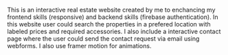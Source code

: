 This is an interactive real estate website created by me to enchancing my frontend skills (responsive) and backend skills (firebase authentication). 
In this website user could search the properties in a prefered location with labeled prices and required accessories.
I also include a interactive contact page where the user could send the contact request via email using webforms.
I also use framer motion for animations.



